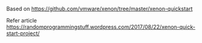 Based on
https://github.com/vmware/xenon/tree/master/xenon-quickstart

Refer article
https://randomprogrammingstuff.wordpress.com/2017/08/22/xenon-quick-start-project/